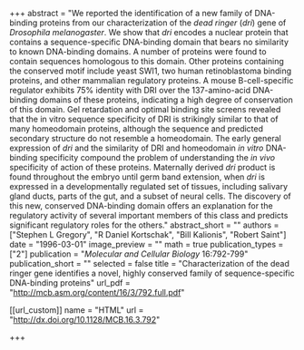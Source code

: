 +++
abstract = "We reported the identification of a new family of DNA-binding proteins from our characterization of the *dead ringer* (*dri*) gene of *Drosophila melanogaster*. We show that *dri* encodes a nuclear protein that contains a sequence-specific DNA-binding domain that bears no similarity to known DNA-binding domains. A number of proteins were found to contain sequences homologous to this domain. Other proteins containing the conserved motif include yeast SWI1, two human retinoblastoma binding proteins, and other mammalian regulatory proteins. A mouse B-cell-specific regulator exhibits 75% identity with DRI over the 137-amino-acid DNA-binding domains of these proteins, indicating a high degree of conservation of this domain. Gel retardation and optimal binding site screens revealed that the in vitro sequence specificity of DRI is strikingly similar to that of many homeodomain proteins, although the sequence and predicted secondary structure do not resemble a homeodomain. The early general expression of *dri* and the similarity of DRI and homeodomain *in vitro* DNA-binding specificity compound the problem of understanding the *in vivo* specificity of action of these proteins. Maternally derived *dri* product is found throughout the embryo until germ band extension, when *dri* is expressed in a developmentally regulated set of tissues, including salivary gland ducts, parts of the gut, and a subset of neural cells. The discovery of this new, conserved DNA-binding domain offers an explanation for the regulatory activity of several important members of this class and predicts significant regulatory roles for the others."
abstract_short = ""
authors = ["Stephen L Gregory", "R Daniel Kortschak", "Bill Kalionis", "Robert Saint"]
date = "1996-03-01"
image_preview = ""
math = true
publication_types = ["2"]
publication = "*Molecular and Cellular Biology* 16:792-799"
publication_short = ""
selected = false
title = "Characterization of the dead ringer gene identifies a novel, highly conserved family of sequence-specific DNA-binding proteins"
url_pdf = "http://mcb.asm.org/content/16/3/792.full.pdf"

[[url_custom]]
name = "HTML"
url = "http://dx.doi.org/10.1128/MCB.16.3.792"

+++

